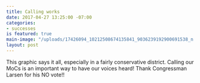 ```yaml
---
title: Calling works
date: 2017-04-27 13:25:00 -07:00
categories:
- successes
is featured: true
main-image: "/uploads/17426094_10212508674135841_9036239192900691538_n.jpg"
layout: post
---
```



This graphic says it all, especially in a fairly conservative district. Calling our MoCs is an important way to have our voices heard! Thank Congressman Larsen for his NO vote!!